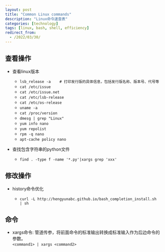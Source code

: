 ```yaml
---
layout: post
title: "Common Linux commands"
description: "Linux命令速查表"
categories: [technology]
tags: [linux, bash, shell, efficiency]
redirect_from:
  - /2022/03/30/
---
```


## 查看操作

- 查看linux版本

  - `lsb_release -a    # 打印发行版的具体信息，包括发行版名称、版本号、代号等`
  - `cat /etc/issue`
  - `cat /etc/issue.net`
  - `cat /etc/lsb-release`
  - `cat /etc/os-release`
  - `uname -a`
  - `cat /proc/version`
  - `dmesg | grep "Linux"`
  - `yum info nano`
  - `yum repolist`
  - `rpm -q nano`
  - `apt-cache policy nano`


- 查找包含字符串的python文件
  - `find . -type f -name '*.py'|xargs grep 'xxx'`  

## 修改操作

- history命令优化

  - `curl -L http://hengyunabc.github.io/bash_completion_install.sh | sh`

## 命令

- xargs命令: 管道传参，将前面命令的标准输出转换成标准输入作为后边命令的参数。  
  `<command1> | xargs <command2>`